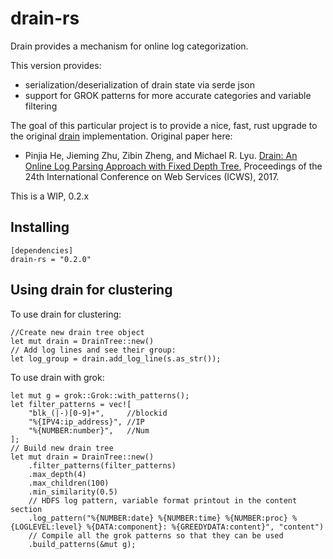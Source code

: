 # drain-rs

Drain provides a mechanism for online log categorization.

This version provides:

- serialization/deserialization of drain state via serde json
- support for GROK patterns for more accurate categories and variable filtering

The goal of this particular project is to provide a nice, fast, rust upgrade to the original [drain](https://github.com/logpai/logparser/tree/master/logparser/Drain) implementation.
Original paper here:
- Pinjia He, Jieming Zhu, Zibin Zheng, and Michael R. Lyu. [Drain: An Online Log Parsing Approach with Fixed Depth Tree](http://jmzhu.logpai.com/pub/pjhe_icws2017.pdf), Proceedings of the 24th International Conference on Web Services (ICWS), 2017.


This is a WIP, 0.2.x

## Installing

```
[dependencies]
drain-rs = "0.2.0"
```

## Using drain for clustering

To use drain for clustering:

```
//Create new drain tree object
let mut drain = DrainTree::new()
// Add log lines and see their group:
let log_group = drain.add_log_line(s.as_str());
```

To use drain with grok:
```
let mut g = grok::Grok::with_patterns();
let filter_patterns = vec![
    "blk_(|-)[0-9]+",     //blockid
    "%{IPV4:ip_address}", //IP
    "%{NUMBER:number}",   //Num
];
// Build new drain tree
let mut drain = DrainTree::new()
    .filter_patterns(filter_patterns)
    .max_depth(4)
    .max_children(100)
    .min_similarity(0.5)
    // HDFS log pattern, variable format printout in the content section
    .log_pattern("%{NUMBER:date} %{NUMBER:time} %{NUMBER:proc} %{LOGLEVEL:level} %{DATA:component}: %{GREEDYDATA:content}", "content")
    // Compile all the grok patterns so that they can be used
    .build_patterns(&mut g);
```
